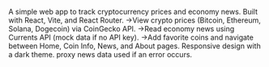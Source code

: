 A simple web app to track cryptocurrency prices and economy news. Built with React, Vite, and React Router.
->View crypto prices (Bitcoin, Ethereum, Solana, Dogecoin) via CoinGecko API.
->Read economy news using Currents API (mock data if no API key).
->Add favorite coins and navigate between Home, Coin Info, News, and About pages.
Responsive design with a dark theme. proxy news data used if an error occurs.
